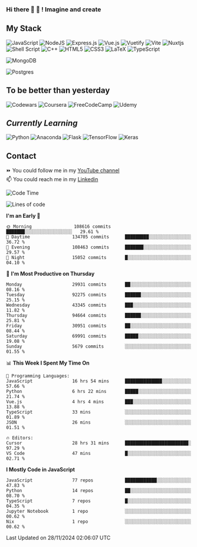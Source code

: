 ### Hi there 👋 🤖 ! Imagine and create

## My Stack
![JavaScript](https://img.shields.io/badge/javascript-%23323330.svg?style=for-the-badge&logo=javascript&logoColor=%23F7DF1E) ![NodeJS](https://img.shields.io/badge/node.js-6DA55F?style=for-the-badge&logo=node.js&logoColor=white) <img alt="Express.js" src="https://img.shields.io/badge/express.js%20-%23404d59.svg?&style=for-the-badge"/> ![Vue.js](https://img.shields.io/badge/vuejs-%2335495e.svg?style=for-the-badge&logo=vuedotjs&logoColor=%234FC08D) ![Vuetify](https://img.shields.io/badge/Vuetify-1867C0?style=for-the-badge&logo=vuetify&logoColor=AEDDFF) ![Vite](https://img.shields.io/badge/vite-%23646CFF.svg?style=for-the-badge&logo=vite&logoColor=white) ![Nuxtjs](https://img.shields.io/badge/Nuxt-002E3B?style=for-the-badge&logo=nuxtdotjs&logoColor=#00DC82) ![Shell Script](https://img.shields.io/badge/shell_script-%23121011.svg?style=for-the-badge&logo=gnu-bash&logoColor=white) ![C++](https://img.shields.io/badge/c++-%2300599C.svg?style=for-the-badge&logo=c%2B%2B&logoColor=white) ![HTML5](https://img.shields.io/badge/html5-%23E34F26.svg?style=for-the-badge&logo=html5&logoColor=white) ![CSS3](https://img.shields.io/badge/css3-%231572B6.svg?style=for-the-badge&logo=css3&logoColor=white) ![LaTeX](https://img.shields.io/badge/latex-%23008080.svg?style=for-the-badge&logo=latex&logoColor=white) ![TypeScript](https://img.shields.io/badge/typescript-%23007ACC.svg?style=for-the-badge&logo=typescript&logoColor=white)
<div>
  <img alt="MongoDB" src ="https://img.shields.io/badge/MongoDB-%234ea94b.svg?&style=for-the-badge&logo=mongodb&logoColor=white"/>
  
  ![Postgres](https://img.shields.io/badge/postgres-%23316192.svg?style=for-the-badge&logo=postgresql&logoColor=white)
</div>

## To be better than yesterday
![Codewars](https://img.shields.io/badge/Codewars-B1361E?style=for-the-badge&logo=codewars&logoColor=grey)
  ![Coursera](https://img.shields.io/badge/Coursera-%230056D2.svg?style=for-the-badge&logo=Coursera&logoColor=white)
  ![FreeCodeCamp](https://img.shields.io/badge/Freecodecamp-%23123.svg?&style=for-the-badge&logo=freecodecamp&logoColor=green)
  ![Udemy](https://img.shields.io/badge/Udemy-A435F0?style=for-the-badge&logo=Udemy&logoColor=white)

## *Currently Learning*
![Python](https://img.shields.io/badge/python-3670A0?style=for-the-badge&logo=python&logoColor=ffdd54) ![Anaconda](https://img.shields.io/badge/Anaconda-%2344A833.svg?style=for-the-badge&logo=anaconda&logoColor=white) 
![Flask](https://img.shields.io/badge/flask-%23000.svg?style=for-the-badge&logo=flask&logoColor=white) ![TensorFlow](https://img.shields.io/badge/TensorFlow-%23FF6F00.svg?style=for-the-badge&logo=TensorFlow&logoColor=white) ![Keras](https://img.shields.io/badge/Keras-%23D00000.svg?style=for-the-badge&logo=Keras&logoColor=white)

## Contact
⏩ You could follow me in my <a href="https://www.youtube.com/c/ViktorJimenezF" target="blank">YouTube channel</a>   <br>
📫 You could reach me in my <a href="https://www.linkedin.com/in/victorjuanjimenez/" target="blank">Linkedin</a>  

<!--START_SECTION:waka-->
![Code Time](http://img.shields.io/badge/Code%20Time-2%2C982%20hrs%2042%20mins-blue)

![Lines of code](https://img.shields.io/badge/From%20Hello%20World%20I%27ve%20Written-524.0%20million%20lines%20of%20code-blue)

**I'm an Early 🐤** 

```text
🌞 Morning                108616 commits      ███████░░░░░░░░░░░░░░░░░░   29.61 % 
🌆 Daytime                134705 commits      █████████░░░░░░░░░░░░░░░░   36.72 % 
🌃 Evening                108463 commits      ███████░░░░░░░░░░░░░░░░░░   29.57 % 
🌙 Night                  15052 commits       █░░░░░░░░░░░░░░░░░░░░░░░░   04.10 % 
```
📅 **I'm Most Productive on Thursday** 

```text
Monday                   29931 commits       ██░░░░░░░░░░░░░░░░░░░░░░░   08.16 % 
Tuesday                  92275 commits       ██████░░░░░░░░░░░░░░░░░░░   25.15 % 
Wednesday                43345 commits       ███░░░░░░░░░░░░░░░░░░░░░░   11.82 % 
Thursday                 94664 commits       ██████░░░░░░░░░░░░░░░░░░░   25.81 % 
Friday                   30951 commits       ██░░░░░░░░░░░░░░░░░░░░░░░   08.44 % 
Saturday                 69991 commits       █████░░░░░░░░░░░░░░░░░░░░   19.08 % 
Sunday                   5679 commits        ░░░░░░░░░░░░░░░░░░░░░░░░░   01.55 % 
```


📊 **This Week I Spent My Time On** 

```text
💬 Programming Languages: 
JavaScript               16 hrs 54 mins      ██████████████░░░░░░░░░░░   57.66 % 
Python                   6 hrs 22 mins       █████░░░░░░░░░░░░░░░░░░░░   21.74 % 
Vue.js                   4 hrs 4 mins        ███░░░░░░░░░░░░░░░░░░░░░░   13.88 % 
TypeScript               33 mins             ░░░░░░░░░░░░░░░░░░░░░░░░░   01.89 % 
JSON                     26 mins             ░░░░░░░░░░░░░░░░░░░░░░░░░   01.51 % 

🔥 Editors: 
Cursor                   28 hrs 31 mins      ████████████████████████░   97.29 % 
VS Code                  47 mins             █░░░░░░░░░░░░░░░░░░░░░░░░   02.71 % 
```

**I Mostly Code in JavaScript** 

```text
JavaScript               77 repos            ████████████░░░░░░░░░░░░░   47.83 % 
Python                   14 repos            ██░░░░░░░░░░░░░░░░░░░░░░░   08.70 % 
TypeScript               7 repos             █░░░░░░░░░░░░░░░░░░░░░░░░   04.35 % 
Jupyter Notebook         1 repo              ░░░░░░░░░░░░░░░░░░░░░░░░░   00.62 % 
Nix                      1 repo              ░░░░░░░░░░░░░░░░░░░░░░░░░   00.62 % 
```




 Last Updated on 28/11/2024 02:06:07 UTC
<!--END_SECTION:waka-->

<!--
**ViktorJJF/ViktorJJF** is a ✨ _special_ ✨ repository because its `README.md` (this file) appears on your GitHub profile.



Here are some ideas to get you started:

- 🔭 I’m currently working on ...
- 🌱 I’m currently learning ...
- 👯 I’m looking to collaborate on ...
- 🤔 I’m looking for help with ...
- 💬 Ask me about ...
- 📫 How to reach me: ...
- 😄 Pronouns: ...
- ⚡ Fun fact: ...
-->
